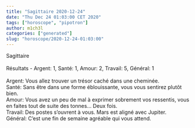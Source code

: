 ```yaml
---
title: "Sagittaire 2020-12-24"
date: "Thu Dec 24 01:03:00 CET 2020"
tags: ["horoscope", "pipotron"]
author: m1ch3l
categories: ["generated"]
slug: "horoscope/2020-12-24-01:03:00"
---
```


Sagittaire<br>
<br>
Résultats - Argent: 1, Santé: 1, Amour: 2, Travail: 5, Général: 1<br>
<br>
Argent:  Vous allez trouver un trésor caché dans une cheminée. <br>
Santé:   Sans être dans une forme éblouissante, vous vous sentirez plutôt bien. <br>
Amour:   Vous avez un peu de mal à exprimer sobrement vos ressentis, vous en faites tout de suite des tonnes... Deux fois.<br>
Travail: Des postes s’ouvrent à vous. Mars est aligné avec Jupiter.<br>
Général: C’est une fin de semaine agréable qui vous attend.<br>
